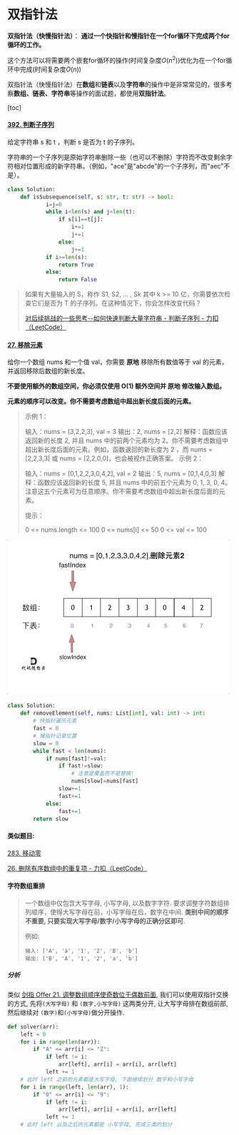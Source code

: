 # 双指针法

**双指针法（快慢指针法）**： **通过一个快指针和慢指针在一个for循环下完成两个for循环的工作。**

这个方法可以将需要两个嵌套for循环的操作(时间复杂度$O(n^2)$)优化为在一个for循环中完成(时间复杂度$O(n)$)

双指针法（快慢指针法）在**数组**和**链表**以及**字符串**的操作中是非常常见的，很多考察**数组、链表、字符串**等操作的面试题，都使用**双指针法**。

[toc]

#### [392. 判断子序列](https://leetcode.cn/problems/is-subsequence/)

给定字符串 s 和 t ，判断 s 是否为 t 的子序列。

字符串的一个子序列是原始字符串删除一些（也可以不删除）字符而不改变剩余字符相对位置形成的新字符串。（例如，"ace"是"abcde"的一个子序列，而"aec"不是）。

```python
class Solution:
    def isSubsequence(self, s: str, t: str) -> bool:
            i=j=0
            while i<len(s) and j<len(t):
                if s[i]==t[j]:
                    i+=1
                    j+=1
                else:
                    j+=1
            if i>=len(s):
                return True
            else:
                return False
```

> 如果有大量输入的 S，称作 S1, S2, ... , Sk 其中 k >= 10 亿，你需要依次检查它们是否为 T 的子序列。在这种情况下，你会怎样改变代码？
>
> [对后续挑战的一些思考--如何快速判断大量字符串 - 判断子序列 - 力扣（LeetCode）](https://leetcode.cn/problems/is-subsequence/solution/dui-hou-xu-tiao-zhan-de-yi-xie-si-kao-ru-he-kuai-s/)

#### [27. 移除元素](https://leetcode.cn/problems/remove-element/)

给你一个数组 nums 和一个值 val，你需要 **原地** 移除所有数值等于 val 的元素，并返回移除后数组的新长度。

**不要使用额外的数组空间，你必须仅使用 O(1) 额外空间并 原地 修改输入数组。**

**元素的顺序可以改变。你不需要考虑数组中超出新长度后面的元素。**

> 示例 1：
>
> 输入：nums = [3,2,2,3], val = 3
> 输出：2, nums = [2,2]
> 解释：函数应该返回新的长度 2, 并且 nums 中的前两个元素均为 2。你不需要考虑数组中超出新长度后面的元素。例如，函数返回的新长度为 2 ，而 nums = [2,2,3,3] 或 nums = [2,2,0,0]，也会被视作正确答案。
> 示例 2：
>
> 输入：nums = [0,1,2,2,3,0,4,2], val = 2
> 输出：5, nums = [0,1,4,0,3]
> 解释：函数应该返回新的长度 5, 并且 nums 中的前五个元素为 0, 1, 3, 0, 4。注意这五个元素可为任意顺序。你不需要考虑数组中超出新长度后面的元素。
>
>
> 提示：
>
> 0 <= nums.length <= 100
> 0 <= nums[i] <= 50
> 0 <= val <= 100

![27.移除元素-双指针法](https://raw.githubusercontent.com/LiangsLi/tuchuang/master/picgo/20221208155649.gif)

```python
class Solution:
    def removeElement(self, nums: List[int], val: int) -> int:
        # 快指针遍历元素
        fast = 0
        # 慢指针记录位置
        slow = 0
        while fast < len(nums):
            if nums[fast]!=val:
                if fast!=slow:
                  	# 注意是覆盖而不是替换! 
                    nums[slow]=nums[fast]
                slow+=1
                fast+=1
            else:
                fast+=1
        return slow
```

#### 类似题目:

 [283. 移动零](https://leetcode.cn/problems/move-zeroes/) 

 [26. 删除有序数组中的重复项 - 力扣（LeetCode）](https://leetcode.cn/problems/remove-duplicates-from-sorted-array/)



#### 字符数组重排

> 一个数组中仅包含大写字母, 小写字母, 以及数字字符. 要求调整字符数组排列顺序，使得大写字母在前，小写字母在后，数字在中间. **类别中间的顺序不重要, 只要实现大写字母/数字/小写字母的正确分区即可**.
>
> 例如:
>
> ```
> 输入: ['A', 'a', '1', '2', 'B', 'b'] 
> 输出: ['B', 'A', '1', '2', 'a', 'b']
> ```

##### 分析

类似 [剑指 Offer 21. 调整数组顺序使奇数位于偶数前面](https://leetcode.cn/problems/diao-zheng-shu-zu-shun-xu-shi-qi-shu-wei-yu-ou-shu-qian-mian-lcof/), 我们可以使用双指针交换的方式, 先将`(大写字母)` 和 `(数字,小写字母)` 这两类分开, 让大写字母排在数组前部, 然后继续对 `(数字)`和`(小写字母)`做分开操作.

```python
def solver(arr):
    left = 0
    for i in range(len(arr)):
        if "A" <= arr[i] <= "Z":
            if left != i:
            	arr[left], arr[i] = arr[i], arr[left]
            left += 1
    # 此时 left 之前的元素都是大写字母, 下面继续划分 数字和小写字母
    for i in range(left, len(arr), 1):
        if "0" <= arr[i] <= "9":
            if left != i:
            	arr[left], arr[i] = arr[i], arr[left]
            left += 1
    # 此时 left 以及之后的元素都是 小写字母, 完成三类的划分
```

